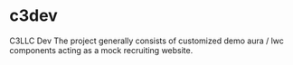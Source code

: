 # c3dev
C3LLC Dev
The project generally consists of customized demo aura / lwc components acting as a mock recruiting website. 
